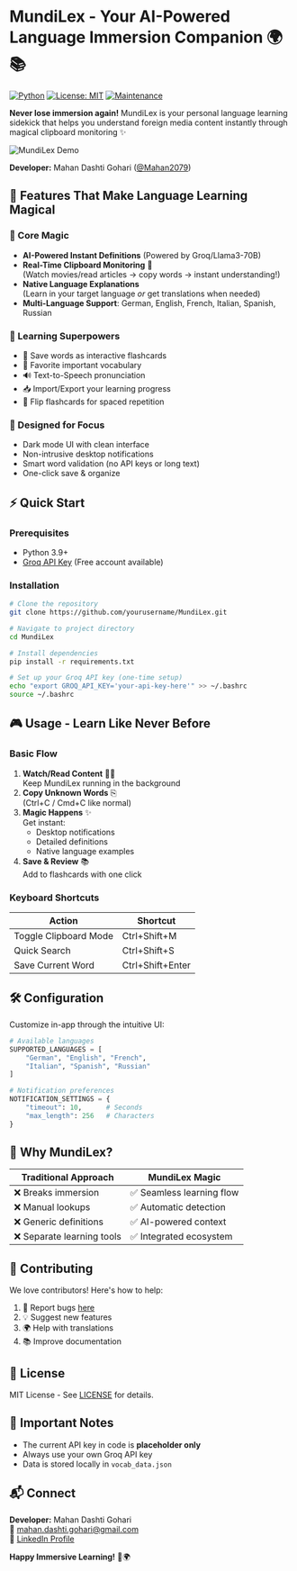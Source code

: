 # MundiLex - Your AI-Powered Language Immersion Companion 🌍📚

[![Python](https://img.shields.io/badge/Python-3.9%2B-blue?logo=python&logoColor=white)](https://python.org)
[![License: MIT](https://img.shields.io/badge/License-MIT-yellow.svg)](https://opensource.org/licenses/MIT)
[![Maintenance](https://img.shields.io/badge/Maintained%3F-Yes-green.svg)](https://github.com/yourusername/MundiLex/graphs/commit-activity)

**Never lose immersion again!** MundiLex is your personal language learning sidekick that helps you understand foreign media content instantly through magical clipboard monitoring ✨

![MundiLex Demo](https://via.placeholder.com/800x400.png?text=MundiLex+Demo+GIF+-+Clipboard+Monitoring+%26+Flashcards)

**Developer:** Mahan Dashti Gohari ([@Mahan2079](mailto:mahan.dashti.gohari@gmail.com))

## 🚀 Features That Make Language Learning Magical

### 🌟 Core Magic
- **AI-Powered Instant Definitions** (Powered by Groq/Llama3-70B)
- **Real-Time Clipboard Monitoring** 👀  
  (Watch movies/read articles → copy words → instant understanding!)
- **Native Language Explanations**  
  (Learn in your target language _or_ get translations when needed)
- **Multi-Language Support**: German, English, French, Italian, Spanish, Russian

### 🧠 Learning Superpowers
- 📌 Save words as interactive flashcards
- 💖 Favorite important vocabulary
- 🔊 Text-to-Speech pronunciation
- 📥 Import/Export your learning progress
- 🔄 Flip flashcards for spaced repetition

### 🎨 Designed for Focus
- Dark mode UI with clean interface
- Non-intrusive desktop notifications
- Smart word validation (no API keys or long text)
- One-click save & organize

## ⚡ Quick Start

### Prerequisites
- Python 3.9+
- [Groq API Key](https://console.groq.com/keys) (Free account available)

### Installation
```bash
# Clone the repository
git clone https://github.com/yourusername/MundiLex.git

# Navigate to project directory
cd MundiLex

# Install dependencies
pip install -r requirements.txt

# Set up your Groq API key (one-time setup)
echo "export GROQ_API_KEY='your-api-key-here'" >> ~/.bashrc
source ~/.bashrc
```

## 🎮 Usage - Learn Like Never Before

### Basic Flow
1. **Watch/Read Content** 🎥📖  
   Keep MundiLex running in the background
2. **Copy Unknown Words** ⎘  
   (Ctrl+C / Cmd+C like normal)
3. **Magic Happens** ✨  
   Get instant:
   - Desktop notifications
   - Detailed definitions
   - Native language examples
4. **Save & Review** 📚  
   Add to flashcards with one click

### Keyboard Shortcuts
| Action                | Shortcut          |
|-----------------------|-------------------|
| Toggle Clipboard Mode | Ctrl+Shift+M      |
| Quick Search          | Ctrl+Shift+S      |
| Save Current Word     | Ctrl+Shift+Enter  |

## 🛠️ Configuration

Customize in-app through the intuitive UI:
```python
# Available languages
SUPPORTED_LANGUAGES = [
    "German", "English", "French",
    "Italian", "Spanish", "Russian"
]

# Notification preferences
NOTIFICATION_SETTINGS = {
    "timeout": 10,      # Seconds
    "max_length": 256   # Characters
}
```

## 🌈 Why MundiLex?

Traditional Approach               | MundiLex Magic
-----------------------------------|-------------------
❌ Breaks immersion                | ✅ Seamless learning flow
❌ Manual lookups                  | ✅ Automatic detection
❌ Generic definitions             | ✅ AI-powered context
❌ Separate learning tools         | ✅ Integrated ecosystem

## 🤝 Contributing

We love contributors! Here's how to help:
1. 🐛 Report bugs [here](https://github.com/yourusername/MundiLex/issues)
2. 💡 Suggest new features
3. 🌍 Help with translations
4. 📚 Improve documentation

   
## 📜 License

MIT License - See [LICENSE](LICENSE) for details.

## 🚨 Important Notes

- The current API key in code is **placeholder only**
- Always use your own Groq API key
- Data is stored locally in `vocab_data.json`

## 📬 Connect

**Developer:** Mahan Dashti Gohari  
📧 [mahan.dashti.gohari@gmail.com](mailto:mahan.dashti.gohari@gmail.com)  
💼 [LinkedIn Profile](www.linkedin.com/in/mahan-dashti-gohari-601b812b5)

**Happy Immersive Learning!** 🎉🌍
